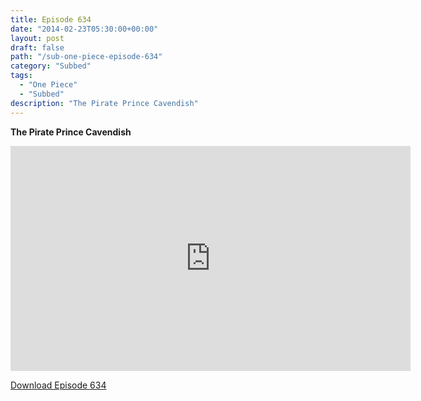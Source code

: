 ```yaml
---
title: Episode 634
date: "2014-02-23T05:30:00+00:00"
layout: post
draft: false
path: "/sub-one-piece-episode-634"
category: "Subbed"
tags:
  - "One Piece"
  - "Subbed"
description: "The Pirate Prince Cavendish"
---
```


**The Pirate Prince Cavendish**

<iframe width="640" height="360" src="https://www.rapidvideo.com/e/G6FRPFZVT7" frameborder="0" marginwidth=0 marginheight=0 scrolling=no allowfullscreen></iframe>

<a href="http://ouo.io/qs/eCodkFEQ?s=https://rapidvid.to/d/https://www.rapidvideo.com/e/G6FRPFZVT7">Download Episode 634</a>
